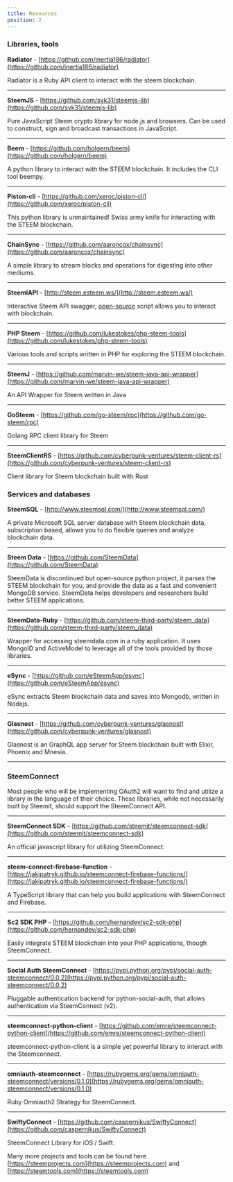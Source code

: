 ```yaml
---
title: Resources
position: 2
---
```


### Libraries, tools

**Radiator** - [https://github.com/inertia186/radiator](https://github.com/inertia186/radiator)

Radiator is a Ruby API client to interact with the steem blockchain.

---

**SteemJS** - [https://github.com/svk31/steemjs-lib](https://github.com/svk31/steemjs-lib)

Pure JavaScript Steem crypto library for node.js and browsers. Can be used to construct, sign and broadcast transactions in JavaScript.

---

**Beem** - [https://github.com/holgern/beem](https://github.com/holgern/beem)

A python library to interact with the STEEM blockchain. It includes the CLI tool beempy.

---

**Piston-cli** - [https://github.com/xeroc/piston-cli](https://github.com/xeroc/piston-cli)

This python library is unmaintained! Swiss army knife for interacting with the STEEM blockchain.

---

**ChainSync** - [https://github.com/aaroncox/chainsync](https://github.com/aaroncox/chainsync)

A simple library to stream blocks and operations for digesting into other mediums.

---

**SteemIAPI** - [http://steem.esteem.ws/](http://steem.esteem.ws/)

Interactive Steem API swagger, [open-source](https://github.com/eSteemApp/steemapi) script allows you to interact with blockchain.

---

**PHP Steem** - [https://github.com/lukestokes/php-steem-tools](https://github.com/lukestokes/php-steem-tools)

Various tools and scripts written in PHP for exploring the STEEM blockchain.

---

**SteemJ** - [https://github.com/marvin-we/steem-java-api-wrapper](https://github.com/marvin-we/steem-java-api-wrapper)

An API Wrapper for Steem written in Java

---

**GoSteem** - [https://github.com/go-steem/rpc](https://github.com/go-steem/rpc)

Golang RPC client library for Steem

---

**SteemClientRS** - [https://github.com/cyberpunk-ventures/steem-client-rs](https://github.com/cyberpunk-ventures/steem-client-rs)

Client library for Steem blockchain built with Rust

### Services and databases

**SteemSQL** - [http://www.steemsql.com/](http://www.steemsql.com/)

A private Microsoft SQL server database with Steem blockchain data, subscription based, allows you to do flexible queries and analyze blockchain data.

---

**Steem Data** - [https://github.com/SteemData](https://github.com/SteemData)

SteemData is discontinued but open-source python project, it parses the STEEM blockchain for you, and provide the data as a fast and convenient MongoDB service. SteemData helps developers and researchers build better STEEM applications.

---

**SteemData-Ruby** - [https://github.com/steem-third-party/steem_data](https://github.com/steem-third-party/steem_data)

Wrapper for accessing steemdata.com in a ruby application. It uses MongoID and ActiveModel to leverage all of the tools provided by those libraries.

---

**eSync** - [https://github.com/eSteemApp/esync](https://github.com/eSteemApp/esync)

eSync extracts Steem blockchain data and saves into Mongodb, written in Nodejs.

---

**Glasnost** - [https://github.com/cyberpunk-ventures/glasnost](https://github.com/cyberpunk-ventures/glasnost)

Glasnost is an GraphQL app server for Steem blockchain built with Elixir, Phoenix and Mnesia.

---

### SteemConnect

Most people who will be implementing OAuth2 will want to find and utilize a library in the language of their choice. These libraries, while not necessarily built by Steemit, should support the SteemConnect API.

---

**SteemConnect SDK** - [https://github.com/steemit/steemconnect-sdk](https://github.com/steemit/steemconnect-sdk)

An official javascript library for utilizing SteemConnect.

---

**steem-connect-firebase-function** - [https://jakipatryk.github.io/steemconnect-firebase-functions/](https://jakipatryk.github.io/steemconnect-firebase-functions/)

A TypeScript library that can help you build applications with SteemConnect and Firebase.

---

**Sc2 SDK PHP** - [https://github.com/hernandev/sc2-sdk-php](https://github.com/hernandev/sc2-sdk-php)

Easily integrate STEEM blockchain into your PHP applications, though SteemConnect.

---

**Social Auth SteemConnect** - [https://pypi.python.org/pypi/social-auth-steemconnect/0.0.2](https://pypi.python.org/pypi/social-auth-steemconnect/0.0.2)

Pluggable authentication backend for python-social-auth, that allows authentication via SteemConnect (v2).

---

**steemconnect-python-client** - [https://github.com/emre/steemconnect-python-client](https://github.com/emre/steemconnect-python-client)

steemconnect-python-client is a simple yet powerful library to interact with the Steemconnect.

---

**omniauth-steemconnect** - [https://rubygems.org/gems/omniauth-steemconnect/versions/0.1.0](https://rubygems.org/gems/omniauth-steemconnect/versions/0.1.0)

Ruby Omniauth2 Strategy for SteemConnect.

---

**SwiftyConnect** - [https://github.com/caspernikus/SwiftyConnect](https://github.com/caspernikus/SwiftyConnect)

SteemConnect Library for iOS / Swift.

Many more projects and tools can be found here [https://steemprojects.com](https://steemprojects.com) and [https://steemtools.com](https://steemtools.com)
